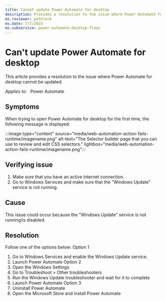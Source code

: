 ```yaml
---
title: Cannot update Power Automate for desktop
description: Provides a resolution to the issue where Power Automate for desktop cannot be updated.
ms.reviewer: pefelesk
ms.date: 7/7/2023
ms.subservice: power-automate-desktop-flows
---
```

# Can't update Power Automate for desktop

This article provides a resolution to the issue where Power Automate for desktop cannot be updated.

_Applies to:_ &nbsp; Power Automate

## Symptoms

When trying to open Power Automate for desktop for the first time, the following message is displayed:

:::image type="content" source="media/web-automation-action-fails-runtime/imagename.png" alt-text="The Selector builder page that you can use to review and edit CSS selectors." lightbox="media/web-automation-action-fails-runtime/imagename.png":::

## Verifying issue

1. Make sure that you have an active internet connection. 
2. Go to Windows Services and make sure that the "Windows Update" service is not running. 

## Cause

This issue could occur because the "Windows Update" service is not running/is disabled.  

## Resolution 

Follow one of the options below: 
Option 1 
1. Go to Windows Services and enable the Windows Update service. 
2. Launch Power Automate 
Option 2 
1. Open the Windows Settings 
2. Go to Troubleshoot > Other troubleshooters 
3. Run the Windows Update troubleshooter and wait for it to complete 
4. Launch Power Automate 
Option 3 
1. Uninstall Power Automate 
2. Open the Microsoft Store and install Power Automate 
